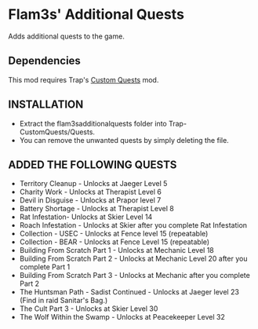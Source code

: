 # Flam3s' Additional Quests
Adds additional quests to the game.

## Dependencies
This mod requires Trap's [Custom Quests](https://hub.sp-tarkov.com/files/file/517-custom-quests/) mod.
 
## INSTALLATION
* Extract the flam3sadditionalquests folder into Trap-CustomQuests/Quests.
* You can remove the unwanted quests by simply deleting the file.


## ADDED THE FOLLOWING QUESTS

* Territory Cleanup - Unlocks at Jaeger Level 5
* Charity Work - Unlocks at Therapist Level 6
* Devil in Disguise - Unlocks at Prapor level 7
* Battery Shortage - Unlocks at Therapist Level 8
* Rat Infestation- Unlocks at Skier Level 14
* Roach Infestation - Unlocks at Skier after you complete Rat Infestation
* Collection - USEC - Unlocks at Fence level 15 (repeatable)
* Collection - BEAR - Unlocks at Fence Level 15 (repeatable)
* Building From Scratch Part 1 - Unlocks at Mechanic Level 18
* Building From Scratch Part 2 - Unlocks at Mechanic Level 20 after you complete Part 1
* Building From Scratch Part 3 - Unlocks at Mechanic after you complete Part 2
* The Huntsman Path - Sadist Continued - Unlocks at Jaeger level 23 (Find in raid Sanitar's Bag.)
* The Cult Part 3 - Unlocks at Skier Level 30
* The Wolf Within the Swamp - Unlocks at Peacekeeper Level 32
